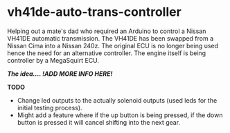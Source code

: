 # vh41de-auto-trans-controller

Helping out a mate's dad who required an Arduino to control a Nissan VH41DE automatic transmission. The VH41DE has been swapped from a Nissan Cima into a Nissan 240z. The original ECU is no longer being used hence the need for an alternative controller. The engine itself is being controller by a MegaSquirt ECU.

***The idea.... !ADD MORE INFO HERE!***

**TODO**
* Change led outputs to the actually solenoid outputs (used leds for the initial testing process).
* Might add a feature where if the up button is being pressed, if the down button is pressed it will cancel shifting into the next gear.
